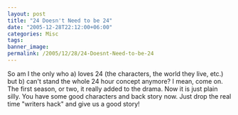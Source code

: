 ```yaml
---
layout: post
title: "24 Doesn't Need to be 24"
date: "2005-12-28T22:12:00+06:00"
categories: Misc 
tags: 
banner_image: 
permalink: /2005/12/28/24-Doesnt-Need-to-be-24
---
```


So am I the only who a) loves 24 (the characters, the world they live, etc.) but b) can't stand the whole 24 hour concept anymore? I mean, come on. The first season, or two, it really added to the drama. Now it is just plain silly. You have some good characters and back story now. Just drop the real time "writers hack" and give us a good story!